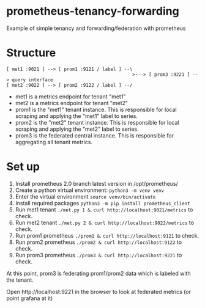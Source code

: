 # prometheus-tenancy-forwarding
Example of simple tenancy and forwarding/federation with prometheus

# Structure

    [ met1 :9021 ] --> [ prom1 :9121 / label ] --\
                                                  >---> [ prom3 :9221 ] --> query interface
    [ met2 :9022 ] --> [ prom2 :9122 / label ] --/

* met1 is a metrics endpoint for tenant "met1"
* met2 is a metrics endpoint for tenant "met2"
* prom1 is the "met1" tenant instance. This is responsible for local scraping and applying the "met1" label to series.
* prom2 is the "met2" tenant instance. This is responsible for local scraping and applying the "met2" label to series.
* prom3 is the federated central instance. This is responsible for aggregating all tenant metrics.

# Set up

1. Install prometheus 2.0 branch latest version in /opt/prometheus/
2. Create a python virtual environment: `python3 -m venv venv`
3. Enter the virtual environment `source venv/bin/activate`
4. Install required packages `python3 -m pip install prometheus_client`
5. Run met1 tenant `./met.py 1 &`. `curl http://localhost:9021/metrics` to check.
6. Run met2 tenant `./met.py 2 &`. `curl http://localhost:9022/metrics` to check.
7. Run prom1 prometheus `./prom1 &`. `curl http://localhost:9121` to check.
8. Run prom2 prometheus `./prom2 &`. `curl http://localhost:9122` to check.
9. Run prom3 prometheus `./prom3 &`. `curl http://localhost:9221` to check.

At this point, prom3 is federating prom1/prom2 data which is labeled with the tenant.

Open http://localhost:9221 in the browser to look at federated metrics (or point grafana at it)